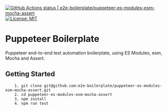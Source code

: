[![GitHub Actions status | e2e-boilerplate/puppeteer-es-modules-esm-mocha-assert](https://github.com/e2e-boilerplate/puppeteer-es-modules-esm-mocha-assert/workflows/puppeteer-es-modules-esm-mocha-assert/badge.svg)](https://github.com/e2e-boilerplate/puppeteer-es-modules-esm-mocha-assert/actions?workflow=puppeteer-es-modules-esm-mocha-assert) [![License: MIT](https://img.shields.io/badge/License-MIT-yellow.svg)](https://opensource.org/licenses/MIT)

# Puppeteer Boilerplate

Puppeteer end-to-end test automation boilerplate, using ES Modules, esm, Mocha and Assert.

## Getting Started

    	1. git clone git@github.com:e2e-boilerplate/puppeteer-es-modules-esm-mocha-assert.git
    	2. cd puppeteer-es-modules-esm-mocha-assert
    	3. npm install
    	4. npm run test
